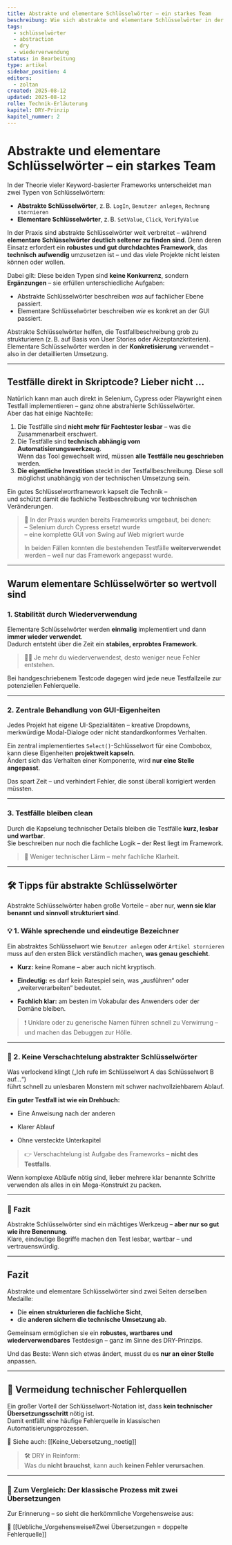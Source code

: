 ```yaml
---
title: Abstrakte und elementare Schlüsselwörter – ein starkes Team
beschreibung: Wie sich abstrakte und elementare Schlüsselwörter in der Testautomatisierung ergänzen – und warum sie gemeinsam DRY ermöglichen.
tags:
  - schlüsselwörter
  - abstraction
  - dry
  - wiederverwendung
status: in Bearbeitung
type: artikel
sidebar_position: 4
editors:
  - zoltan
created: 2025-08-12
updated: 2025-08-12
rolle: Technik-Erläuterung
kapitel: DRY-Prinzip
kapitel_nummer: 2
---
```


# Abstrakte und elementare Schlüsselwörter – ein starkes Team

In der Theorie vieler Keyword-basierter Frameworks unterscheidet man zwei Typen von Schlüsselwörtern:

- **Abstrakte Schlüsselwörter**, z. B. `LogIn`, `Benutzer anlegen`, `Rechnung stornieren`
- **Elementare Schlüsselwörter**, z. B. `SetValue`, `Click`, `VerifyValue`

In der Praxis sind abstrakte Schlüsselwörter weit verbreitet – während **elementare Schlüsselwörter deutlich seltener zu finden sind**. Denn deren Einsatz erfordert ein **robustes und gut durchdachtes Framework**, das **technisch aufwendig** umzusetzen ist – und das viele Projekte nicht leisten können oder wollen.

Dabei gilt: Diese beiden Typen sind **keine Konkurrenz**, sondern **Ergänzungen** – sie erfüllen unterschiedliche Aufgaben:

- Abstrakte Schlüsselwörter beschreiben *was* auf fachlicher Ebene passiert.
- Elementare Schlüsselwörter beschreiben *wie* es konkret an der GUI passiert.

Abstrakte Schlüsselwörter helfen, die Testfallbeschreibung grob zu strukturieren (z. B. auf Basis von User Stories oder Akzeptanzkriterien).  
Elementare Schlüsselwörter werden in der **Konkretisierung** verwendet – also in der detaillierten Umsetzung.

---

## Testfälle direkt in Skriptcode? Lieber nicht …

Natürlich kann man auch direkt in Selenium, Cypress oder Playwright einen Testfall implementieren – ganz ohne abstrahierte Schlüsselwörter.  
Aber das hat einige Nachteile:

1. Die Testfälle sind **nicht mehr für Fachtester lesbar** – was die Zusammenarbeit erschwert.  
2. Die Testfälle sind **technisch abhängig vom Automatisierungswerkzeug**.  
   Wenn das Tool gewechselt wird, müssen **alle Testfälle neu geschrieben** werden.  
3. **Die eigentliche Investition** steckt in der Testfallbeschreibung. Diese soll möglichst unabhängig von der technischen Umsetzung sein.

Ein gutes Schlüsselwortframework kapselt die Technik –  
und schützt damit die fachliche Testbeschreibung vor technischen Veränderungen.

> 🔄 In der Praxis wurden bereits Frameworks umgebaut, bei denen:  
> – Selenium durch Cypress ersetzt wurde  
> – eine komplette GUI von Swing auf Web migriert wurde  
>
> In beiden Fällen konnten die bestehenden Testfälle **weiterverwendet** werden – weil nur das Framework angepasst wurde.

---

## Warum elementare Schlüsselwörter so wertvoll sind

### 1. **Stabilität durch Wiederverwendung**

Elementare Schlüsselwörter werden **einmalig** implementiert und dann **immer wieder verwendet**.  
Dadurch entsteht über die Zeit ein **stabiles, erprobtes Framework**.

> 👷‍♂️ Je mehr du wiederverwendest, desto weniger neue Fehler entstehen.

Bei handgeschriebenem Testcode dagegen wird jede neue Testfallzeile zur potenziellen Fehlerquelle.

---

### 2. **Zentrale Behandlung von GUI-Eigenheiten**

Jedes Projekt hat eigene UI-Spezialitäten – kreative Dropdowns, merkwürdige Modal-Dialoge oder nicht standardkonformes Verhalten.

Ein zentral implementiertes `Select()`-Schlüsselwort für eine Combobox, kann diese Eigenheiten **projektweit kapseln**.  
Ändert sich das Verhalten einer Komponente, wird **nur eine Stelle angepasst**.

Das spart Zeit – und verhindert Fehler, die sonst überall korrigiert werden müssten.

---

### 3. **Testfälle bleiben clean**

Durch die Kapselung technischer Details bleiben die Testfälle **kurz, lesbar und wartbar**.  
Sie beschreiben nur noch die fachliche Logik – der Rest liegt im Framework.

> 🧼 Weniger technischer Lärm – mehr fachliche Klarheit.

---
## 🛠️ Tipps für abstrakte Schlüsselwörter

Abstrakte Schlüsselwörter haben große Vorteile – aber nur, **wenn sie klar benannt und sinnvoll strukturiert sind**.

### 💡 1. Wähle sprechende und eindeutige Bezeichner

Ein abstraktes Schlüsselwort wie `Benutzer anlegen` oder `Artikel stornieren` muss auf den ersten Blick verständlich machen, **was genau geschieht**.

- **Kurz:** keine Romane – aber auch nicht kryptisch.
    
- **Eindeutig:** es darf kein Ratespiel sein, was „ausführen“ oder „weiterverarbeiten“ bedeutet.
    
- **Fachlich klar:** am besten im Vokabular des Anwenders oder der Domäne bleiben.
    

> ❗ Unklare oder zu generische Namen führen schnell zu Verwirrung – und machen das Debuggen zur Hölle.

---

### 🧱 2. Keine Verschachtelung abstrakter Schlüsselwörter

Was verlockend klingt („Ich rufe im Schlüsselwort A das Schlüsselwort B auf…“)  
führt schnell zu unlesbaren Monstern mit schwer nachvollziehbarem Ablauf.

**Ein guter Testfall ist wie ein Drehbuch:**

- Eine Anweisung nach der anderen
    
- Klarer Ablauf
    
- Ohne versteckte Unterkapitel
    

> 👉 Verschachtelung ist Aufgabe des Frameworks – **nicht des Testfalls**.

Wenn komplexe Abläufe nötig sind, lieber mehrere klar benannte Schritte verwenden als alles in ein Mega-Konstrukt zu packen.

---

### 📌 Fazit

Abstrakte Schlüsselwörter sind ein mächtiges Werkzeug – **aber nur so gut wie ihre Benennung**.  
Klare, eindeutige Begriffe machen den Test lesbar, wartbar – und vertrauenswürdig.

---
## Fazit

Abstrakte und elementare Schlüsselwörter sind zwei Seiten derselben Medaille:

- Die **einen strukturieren die fachliche Sicht**,  
- die **anderen sichern die technische Umsetzung ab**.

Gemeinsam ermöglichen sie ein **robustes, wartbares und wiederverwendbares** Testdesign – ganz im Sinne des DRY-Prinzips.

Und das Beste: Wenn sich etwas ändert, musst du es **nur an einer Stelle** anpassen.


---
## 🔗 Vermeidung technischer Fehlerquellen

Ein großer Vorteil der Schlüsselwort-Notation ist, dass **kein technischer Übersetzungsschritt** nötig ist.  
Damit entfällt eine häufige Fehlerquelle in klassischen Automatisierungsprozessen.

📎 Siehe auch: [[Keine_Uebersetzung_noetig]]

> 🛠️ DRY in Reinform:  
> Was du **nicht brauchst**, kann auch **keinen Fehler verursachen**.

---
### 🧭 Zum Vergleich: Der klassische Prozess mit zwei Übersetzungen

Zur Erinnerung – so sieht die herkömmliche Vorgehensweise aus:

📎 [[Uebliche_Vorgehensweise#Zwei Übersetzungen = doppelte Fehlerquelle]]
